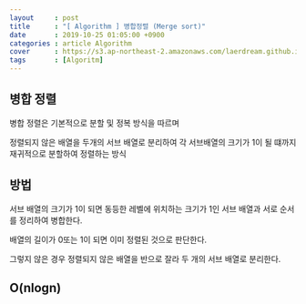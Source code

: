 ```yaml
---
layout     : post
title      : "[ Algorithm ] 병합정렬 (Merge sort)"
date       : 2019-10-25 01:05:00 +0900
categories : article Algorithm
cover      : https://s3.ap-northeast-2.amazonaws.com/laerdream.github.io/cover/algorithm.jpg
tags       : [Algoritm]
---
```


## 병합 정렬
병합 정렬은 기본적으로 분할 및 정복 방식을 따르며

정렬되지 않은 배열을 두개의 서브 배열로 분리하여 각 서브배열의 크기가 1이 될 떄까지 재귀적으로 분할하여 정렬하는 방식


## 방법

서브 배열의 크기가 1이 되면 동등한 레벨에 위치하는 크기가 1인 서브 배열과 서로 순서를 정리하여 병합한다.

배열의 길이가 0또는 1이 되면 이미 정렬된 것으로 판단한다.

그렇지 않은 경우 정렬되지 않은 배열을 반으로 잘라 두 개의 서브 배열로 분리한다.

## O(nlogn)
